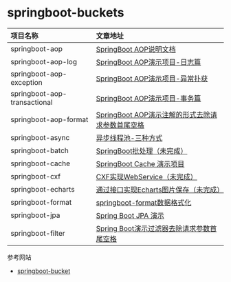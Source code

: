 # springboot-buckets

| 项目名称 | 文章地址 |
|:--- |:---   |
|springboot-aop|[SpringBoot AOP说明文档](./springboot-aop)|
|springboot-aop-log|[SpringBoot AOP演示项目-日志篇](./springboot-aop-log)|
|springboot-aop-exception|[SpringBoot AOP演示项目-异常扑获](./springboot-aop-exception)|
|springboot-aop-transactional|[SpringBoot AOP演示项目-事务篇](./springboot-aop-transactional)|
|springboot-aop-format|[SpringBoot AOP演示注解的形式去除请求参数首尾空格](./springboot-aop-format)|
|springboot-async|[异步线程池-三种方式](./springboot-async)|
|springboot-batch|[SpringBoot批处理（未完成）](./springboot-batch)|
|springboot-cache|[SpringBoot Cache 演示项目](./springboot-cache)|
|springboot-cxf|[CXF实现WebService（未完成）](./springboot-cxf)|
|springboot-echarts|[通过接口实现Echarts图片保存（未完成）](./springboot-echarts)|
|springboot-format|[springboot-format数据格式化](./springboot-format)|
|springboot-jpa|[Spring Boot JPA 演示](./springboot-jpa)|
|springboot-filter|[Spring Boot演示过滤器去除请求参数首尾空格](./springboot-filter)|

参考网站
- [springboot-bucket](https://gitee.com/yidao620/springboot-bucket/tree/master)